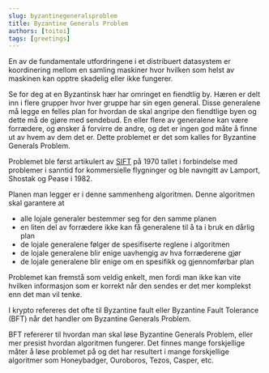 ```yaml
---
slug: byzantinegeneralsproblem
title: Byzantine Generals Problem
authors: [toitoi]
tags: [greetings]
---
```


En av de fundamentale utfordringene i et distribuert datasystem er koordinering mellom en samling maskiner hvor hvilken som helst av maskinen kan opptre skadelig eller ikke fungerer. 

Se for deg at en Byzantinsk hær har omringet en fiendtlig by. Hæren er delt inn i flere grupper hvor hver gruppe har sin egen general. Disse generalene må legge en felles plan for hvordan de skal angripe den fiendtlige byen og dette må de gjøre med sendebud. En eller flere av generalene kan være forrædere, og ønsker å forvirre de andre, og det er ingen god måte å finne ut av hvem av dem det er. Dette problemet er det som kalles for Byzantine Generals Problem. 

Problemet ble først artikulert av [SIFT](https://lamport.azurewebsites.net/pubs/byz.pdf "Byzantine Generals Problem") på 1970 tallet i forbindelse med problemer i sanntid for kommersielle flygninger og ble navngitt av Lamport, Shostak og Pease i 1982.

Planen man legger er i denne sammenheng algoritmen. Denne algoritmen skal garantere at

- alle lojale generaler bestemmer seg for den samme planen
- en liten del av forrædere ikke kan få generalene til å ta i bruk en dårlig plan
- de lojale generalene følger de spesifiserte reglene i algoritmen
- de lojale generalene blir enige uavhengig av hva forræderene gjør
- de lojale generalene blir enige om en spesifikk og gjennomførbar plan

Problemet kan fremstå som veldig enkelt, men fordi man ikke kan vite hvilken informasjon som er korrekt når den sendes er det mer komplekst enn det man vil tenke. 

I krypto refereres det ofte til Byzantine fault eller Byzantine Fault Tolerance (BFT) når det handler om Byzantine Generals Problem. 

BFT refererer til hvordan man skal løse Byzantine Generals Problem, eller mer presist hvordan algoritmen fungerer. Det finnes mange forskjellige måter å løse problemet på og det har resultert i mange forskjellige algoritmer som Honeybadger, Ouroboros, Tezos, Casper, etc. 